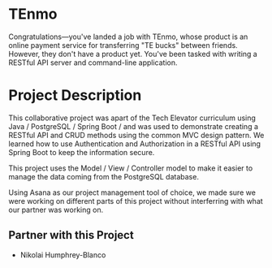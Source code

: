# TEnmo

Congratulations—you've landed a job with TEnmo, whose product is an online payment service for transferring "TE bucks" between friends. However, they don't have a product yet. You've been tasked with writing a RESTful API server and command-line application.

# Project Description

This collaborative project was apart of the Tech Elevator curriculum using Java / PostgreSQL / Spring Boot / and was used to demonstrate creating a RESTful API and CRUD methods using the common MVC design pattern. We learned how to use Authentication and Authorization in a RESTful API using Spring Boot to keep the information secure.

This project uses the Model / View / Controller model to make it easier to manage the data coming from the PostgreSQL database.

Using Asana as our project management tool of choice, we made sure we were working on different parts of this project without interferring with what our partner was working on.

## Partner with this Project

- Nikolai Humphrey-Blanco
